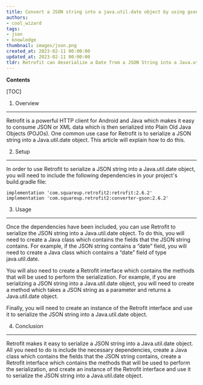 ```yaml
---
title: Convert a JSON string into a java.util.date object by using gson retrofit serialization
authors:
- cool_wizard
tags:
- json
- knowledge
thumbnail: images/json.png
created_at: 2023-02-11 00:00:00
updated_at: 2023-02-11 00:00:00
tldr: Retrofit can deserialize a Date from a JSON String into a Java.util.Date object using the @JsonAdapter annotation.
---
```


**Contents**

[TOC]

1. Overview
----------------
Retrofit is a powerful HTTP client for Android and Java which makes it easy to consume JSON or XML data which is then serialized into Plain Old Java Objects (POJOs). One common use case for Retrofit is to serialize a JSON string into a Java.util.date object. This article will explain how to do this.

2. Setup
----------------
In order to use Retrofit to serialize a JSON string into a Java.util.date object, you will need to include the following dependencies in your project's build.gradle file:

```
implementation 'com.squareup.retrofit2:retrofit:2.6.2'
implementation 'com.squareup.retrofit2:converter-gson:2.6.2'
```

3. Usage
----------------
Once the dependencies have been included, you can use Retrofit to serialize the JSON string into a Java.util.date object. To do this, you will need to create a Java class which contains the fields that the JSON string contains. For example, if the JSON string contains a “date” field, you will need to create a Java class which contains a “date” field of type java.util.date.

You will also need to create a Retrofit interface which contains the methods that will be used to perform the serialization. For example, if you are serializing a JSON string into a Java.util.date object, you will need to create a method which takes a JSON string as a parameter and returns a Java.util.date object.

Finally, you will need to create an instance of the Retrofit interface and use it to serialize the JSON string into a Java.util.date object.

4. Conclusion
----------------
Retrofit makes it easy to serialize a JSON string into a Java.util.date object. All you need to do is include the necessary dependencies, create a Java class which contains the fields that the JSON string contains, create a Retrofit interface which contains the methods that will be used to perform the serialization, and create an instance of the Retrofit interface and use it to serialize the JSON string into a Java.util.date object.
